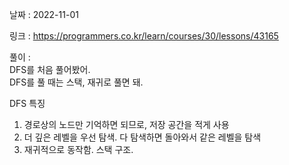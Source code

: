 날짜 : 2022-11-01  

링크 : https://programmers.co.kr/learn/courses/30/lessons/43165  

풀이 :  
DFS를 처음 풀어봤어.  
DFS를 풀 때는 스택, 재귀로 풀면 돼.  
  
DFS 특징  
1. 경로상의 노드만 기억하면 되므로, 저장 공간을 적게 사용
2. 더 깊은 레벨을 우선 탐색. 다 탐색하면 돌아와서 같은 레벨을 탐색  
3. 재귀적으로 동작함. 스택 구조.

